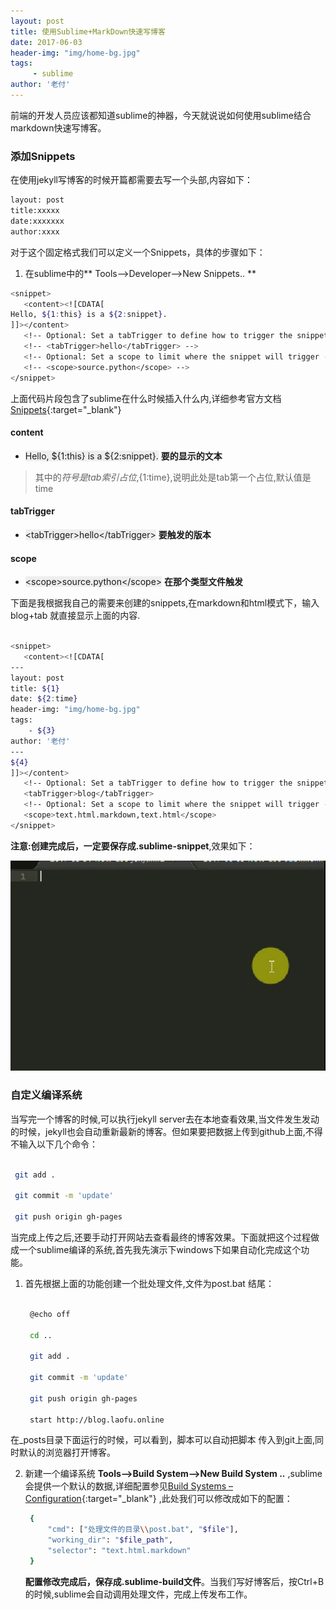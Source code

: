 ```yaml
---
layout: post
title: 使用Sublime+MarkDown快速写博客
date: 2017-06-03
header-img: "img/home-bg.jpg"
tags:
     - sublime
author: '老付'
---
```


前端的开发人员应该都知道sublime的神器，今天就说说如何使用sublime结合markdown快速写博客。


### 添加Snippets    
 
  在使用jekyll写博客的时候开篇都需要去写一个头部,内容如下：     

  ``` bash
 layout: post 
 title:xxxxx     
 date:xxxxxxx 
 author:xxxx
  ```        	
 对于这个固定格式我们可以定义一个Snippets，具体的步骤如下：      
  
 
 1. 在sublime中的** Tools-->Developer-->New Snippets..  **         

 ``` bash  
 <snippet>
	<content><![CDATA[
Hello, ${1:this} is a ${2:snippet}.
]]></content>
	<!-- Optional: Set a tabTrigger to define how to trigger the snippet -->
	<!-- <tabTrigger>hello</tabTrigger> -->
	<!-- Optional: Set a scope to limit where the snippet will trigger -->
	<!-- <scope>source.python</scope> -->
</snippet>

 ```         
 上面代码片段包含了sublime在什么时候插入什么内,详细参考官方文档[Snippets](http://docs.sublimetext.info/en/latest/extensibility/snippets.html){:target="_blank"}

#### content
- <span style='background-color:#eee'>Hello, ${1:this} is a ${2:snippet}.</span>  **要的显示的文本**    
> 其中的${}符号是tab索引占位,${1:time},说明此处是tab第一个占位,默认值是time        

#### tabTrigger

- <span style='background-color:#eee'>\<tabTrigger\>hello\</tabTrigger\></span>  **要触发的版本**   
####  scope

- <span style='background-color:#eee'>\<scope\>source.python</scope\></span>   **在那个类型文件触发**  		


下面是我根据我自己的需要来创建的snippets,在markdown和html模式下，输入blog+tab 就直接显示上面的内容.    

 ```    bash     

 <snippet>
	<content><![CDATA[
---
layout: post
title: ${1}  
date: ${2:time} 
header-img: "img/home-bg.jpg"
tags:
     - ${3}
author: '老付'     
---
${4}    
]]></content>
	<!-- Optional: Set a tabTrigger to define how to trigger the snippet -->
	<tabTrigger>blog</tabTrigger>
	<!-- Optional: Set a scope to limit where the snippet will trigger -->
	<scope>text.html.markdown,text.html</scope>
</snippet>
 
 ```       
**注意:创建完成后，一定要保存成.sublime-snippet**,效果如下：   

![blog](/img/assets/blog.gif)

### 自定义编译系统		

当写完一个博客的时候,可以执行jekyll server去在本地查看效果,当文件发生发动的时候，jekyll也会自动重新最新的博客。但如果要把数据上传到github上面,不得不输入以下几个命令：

 ``` bash    

  git add .

  git commit -m 'update'   

  git push origin gh-pages

 ```     
当完成上传之后,还要手动打开网站去查看最终的博客效果。下面就把这个过程做成一个sublime编译的系统,首先我先演示下windows下如果自动化完成这个功能。     


 1. 首先根据上面的功能创建一个批处理文件,文件为post.bat 结尾：

	  ``` bash   

	   @echo off       

	   cd ..  

	   git add . 

	   git commit -m 'update'

	   git push origin gh-pages  

	   start http://blog.laofu.online

	 ```      
 在_posts目录下面运行的时候，可以看到，脚本可以自动把脚本 传入到git上面,同时默认的浏览器打开博客。 

 2. 新建一个编译系统 **Tools-->Build System-->New Build System ..**  ,sublime会提供一个默认的数据,详细配置参见[Build Systems – Configuration](http://docs.sublimetext.info/en/latest/reference/build_systems/configuration.html?highlight=build%20System){:target="_blank"}  ,此处我们可以修改成如下的配置：

	 ``` bash
	  {
	      "cmd": ["处理文件的目录\\post.bat", "$file"],
	      "working_dir": "$file_path",
	      "selector": "text.html.markdown"
	  }

	 ```   

 	**配置修改完成后，保存成.sublime-build文件**。当我们写好博客后，按Ctrl+B的时候,sublime会自动调用处理文件，完成上传发布工作。     


 
